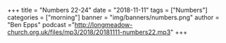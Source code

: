 +++
title = "Numbers 22-24"
date = "2018-11-11"
tags = ["Numbers"]
categories = ["morning"]
banner = "img/banners/numbers.png"
author = "Ben Epps"
podcast ="http://longmeadow-church.org.uk/files/mp3/2018/20181111-numbers22.mp3"
+++
